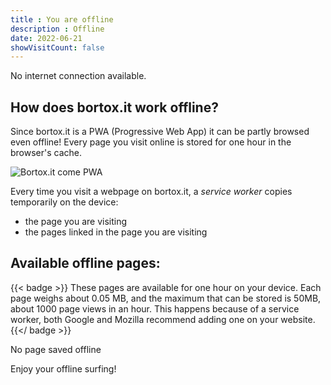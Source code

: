 ```yaml
---
title : You are offline
description : Offline
date: 2022-06-21
showVisitCount: false
---
```


No internet connection available. 

## How does bortox.it work offline?

Since bortox.it is a PWA (Progressive Web App) it can be partly browsed even offline! Every page you visit online is stored for one hour in the browser's cache.

![Bortox.it come PWA](/pwa.png)

Every time you visit a webpage on bortox.it, a _service worker_ copies temporarily on the device:

* the page you are visiting
* the pages linked in the page you are visiting

## Available offline pages:

{{< badge >}}
These pages are available for one hour on your device. Each page weighs about 0.05 MB, and the maximum that can be stored is 50MB, about 1000 page views in an hour. This happens because of a service worker, both Google and Mozilla recommend adding one on your website.
{{</ badge >}}

<div id="cached">No page saved offline</div>
<script>
var root = document.getElementById("cached");
if (navigator && navigator.serviceWorker) {
    caches.open('content-v1.13').then(function (cache) {
        cache.keys().then(function (keys) {
            root.innerHTML =
                '<ul>' +
                    keys.map(function(key) {
                        if ((key.url.includes(".html") || key.url.endsWith('/'))&& key.url.startsWith('https://bortox.it/'))  {
                            return '<li><a href="' + key.url + '">' + key.url + '</a></li>';
                        }
                    }).join('') +
                '</ul>';
        });
    });
}
</script>

Enjoy your offline surfing!